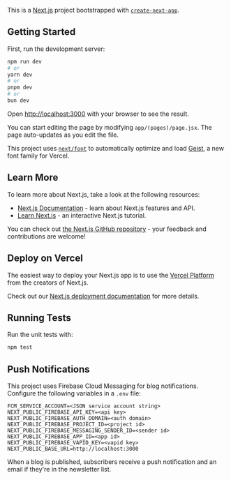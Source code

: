 This is a [Next.js](https://nextjs.org) project bootstrapped with [`create-next-app`](https://github.com/vercel/next.js/tree/canary/packages/create-next-app).

## Getting Started

First, run the development server:

```bash
npm run dev
# or
yarn dev
# or
pnpm dev
# or
bun dev
```

Open [http://localhost:3000](http://localhost:3000) with your browser to see the result.

You can start editing the page by modifying `app/(pages)/page.jsx`. The page auto-updates as you edit the file.

This project uses [`next/font`](https://nextjs.org/docs/app/building-your-application/optimizing/fonts) to automatically optimize and load [Geist](https://vercel.com/font), a new font family for Vercel.

## Learn More

To learn more about Next.js, take a look at the following resources:

- [Next.js Documentation](https://nextjs.org/docs) - learn about Next.js features and API.
- [Learn Next.js](https://nextjs.org/learn) - an interactive Next.js tutorial.

You can check out [the Next.js GitHub repository](https://github.com/vercel/next.js) - your feedback and contributions are welcome!

## Deploy on Vercel

The easiest way to deploy your Next.js app is to use the [Vercel Platform](https://vercel.com/new?utm_medium=default-template&filter=next.js&utm_source=create-next-app&utm_campaign=create-next-app-readme) from the creators of Next.js.

Check out our [Next.js deployment documentation](https://nextjs.org/docs/app/building-your-application/deploying) for more details.

## Running Tests

Run the unit tests with:

```bash
npm test
```

## Push Notifications

This project uses Firebase Cloud Messaging for blog notifications. Configure the
following variables in a `.env` file:

```env
FCM_SERVICE_ACCOUNT=<JSON service account string>
NEXT_PUBLIC_FIREBASE_API_KEY=<api key>
NEXT_PUBLIC_FIREBASE_AUTH_DOMAIN=<auth domain>
NEXT_PUBLIC_FIREBASE_PROJECT_ID=<project id>
NEXT_PUBLIC_FIREBASE_MESSAGING_SENDER_ID=<sender id>
NEXT_PUBLIC_FIREBASE_APP_ID=<app id>
NEXT_PUBLIC_FIREBASE_VAPID_KEY=<vapid key>
NEXT_PUBLIC_BASE_URL=http://localhost:3000
```

When a blog is published, subscribers receive a push notification and an email
if they're in the newsletter list.
